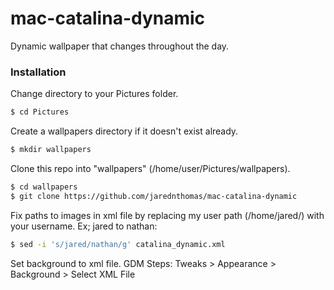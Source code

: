 # mac-catalina-dynamic
Dynamic wallpaper that changes throughout the day.

### Installation
Change directory to your Pictures folder.
```sh
$ cd Pictures
```

Create a wallpapers directory if it doesn't exist already.
```sh
$ mkdir wallpapers
```

Clone this repo into "wallpapers" (/home/user/Pictures/wallpapers).
```sh
$ cd wallpapers
$ git clone https://github.com/jarednthomas/mac-catalina-dynamic
```

Fix paths to images in xml file by replacing my user path (/home/jared/) with your username. Ex; jared to nathan:
```sh
$ sed -i 's/jared/nathan/g' catalina_dynamic.xml
```

Set background to xml file.
GDM Steps: Tweaks > Appearance > Background > Select XML File
